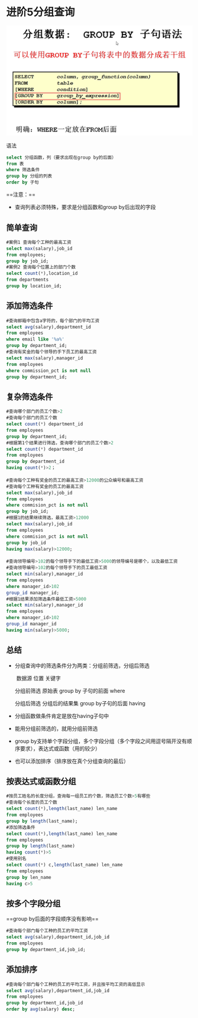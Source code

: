 # 进阶5分组查询

![image-20210704161659409](piture/image-20210704161659409.png)

语法

```sql
select 分组函数，列（要求出现在group by的后面）
from 表
where 筛选条件
group by 分组的列表
order by 子句
```

==注意：==

- 查询列表必须特殊，要求是分组函数和group by后出现的字段

## 简单查询

```sql
#案例1 查询每个工种的最高工资
select max(salary),job_id
from employees;
group by job_id;
#案例2 查询每个位置上的部门个数
select count(*),location_id
from departments
group by location_id;
```

## 添加筛选条件

```sql
#查询邮箱中包含a字符的，每个部门的平均工资
select avg(salary),department_id
from employees
where email like '%a%'
group by department_id;
#查询有奖金的每个领导的手下员工的最高工资
select max(salary),manager_id
from employees
where commission_pct is not null
group by department_id;
```

## 复杂筛选条件

```sql
#查询哪个部门的员工个数>2
#查询每个部门的员工个数
select count(*) department_id
from employees
group by department_id;
#根据第1个结果进行筛选，查询哪个部门的员工个数>2
select count(*) department_id
from employees
group by department_id
having count(*)>2；

#查询每个工种有奖金的员工的最高工资>12000的公众编号和最高工资
#查询每个工种有奖金的员工的最高工资
select max(salary),job_id
from employees
where commision_pct is not null
group by job_id;
#根据1的结果继续筛选，最高工资>12000
select max(salary),job_id
from employees
where commision_pct is not null
group by job_id
having max(salary)>12000;

#查询领导编号>102的每个领导手下的最低工资>5000的领导编号是哪个，以及最低工资
#查询领导编号>102的每个领导手下的员工最低工资
select min(salary),manager_id
from employees
where manager_id>102
group_id manager_id;
#根据1结果添加筛选条件最低工资>5000
select min(salary),manager_id
from employees
where manager_id>102
group_id manager_id
having min(salary)>5000;
```

## 总结

- 分组查询中的筛选条件分为两类：分组前筛选，分组后筛选

  ​                          数据源                    位置                                关键字

  分组前筛选        原始表                    group by 子句的前面       where

  分组后筛选        分组后的结果集      group by子句的后面        having

- 分组函数做条件肯定是放在having子句中

- 能用分组前筛选的，就用分组前筛选

- group by支持单个字段分组，多个字段分组（多个字段之间用逗号隔开没有顺序要求），表达式或函数（用的较少）

- 也可以添加排序（排序放在真个分组查询的最后）

## 按表达式或函数分组

```SQL
#按员工姓名的长度分组，查询每一组员工的个数，筛选员工个数>5有哪些
#查询每个长度的员工个数
select count(*),length(last_name) len_name
from employees
group by length(last_name);
#添加筛选条件
select count(*),length(last_name) len_name
from employees
group by length(last_name)
having count(*)>5
#使用别名
select count(*) c,length(last_name) len_name
from employees
group by len_name
having c>5
```

## 按多个字段分组

==group by后面的字段顺序没有影响==

```sql
#查询每个部门每个工种的员工的平均工资
select avg(salary),department_id,job_id
from employees
group by department_id,job_id;
```

## 添加排序

```sql
#查询每个部门每个工种的员工的平均工资，并且按平均工资的高低显示
select avg(salary),department_id,job_id
from employees
group by department_id,job_id
order by avg(salary) desc;
```

